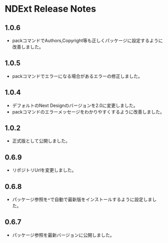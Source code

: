 # NDExt Release Notes

## 1.0.6
* packコマンドでAuthors,Copyright等も正しくパッケージに設定するように改善しました。

## 1.0.5
* packコマンドでエラーになる場合があるエラーの修正しました。

## 1.0.4
* デフォルトのNext Designのバージョンを2.0に変更しました。
* packコマンドのエラーメッセージをわかりやすくするように改善しました。

## 1.0.2
* 正式版として公開しました。

## 0.6.9
* リポジトリUrlを変更しました。

## 0.6.8
* パッケージ参照を`*`で自動で最新版をインストールするように設定しました。

## 0.6.7
* パッケージ参照を最新バージョンに公開しました。


